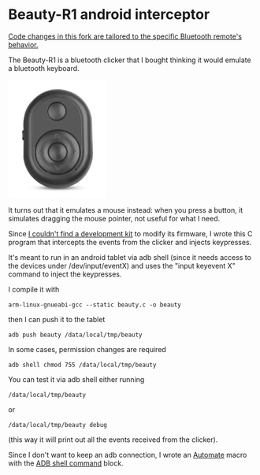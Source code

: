 # Beauty-R1 android interceptor

<ins>Code changes in this fork are tailored to the specific Bluetooth remote's behavior.</ins>

The Beauty-R1 is a bluetooth clicker that I bought thinking
it would emulate a bluetooth keyboard.

[<img src="beauty-R1.png" width="200"/>](./beauty-R1.png)

It turns out that it emulates a mouse instead: when you press a button,
it simulates dragging the mouse pointer, not useful for what I need.

Since [I couldn't find a development kit](https://github.com/olivluca/bluetooth-tiktok-remote)
to modify its firmware, I wrote this C program that intercepts the events from the clicker
and injects keypresses.

It's meant to run in an android tablet via adb shell (since it needs 
access to the devices under /dev/input/eventX) and uses the "input keyevent
X" command to inject the keypresses.

I compile it with 

```
arm-linux-gnueabi-gcc --static beauty.c -o beauty
```

then I can push it to the tablet 

```
adb push beauty /data/local/tmp/beauty
```

In some cases, permission changes are required

```
adb shell chmod 755 /data/local/tmp/beauty
```

You can test it via adb shell either running

```
/data/local/tmp/beauty
```

or 

```
/data/local/tmp/beauty debug
```

(this way it will print out all the events received from the clicker).

Since I don't want to keep an adb connection, I wrote an
[Automate](https://llamalab.com/automate/)  macro with
the [ADB shell command](https://llamalab.com/automate/doc/block/adb_shell_command.html) block.
